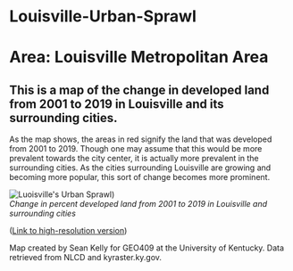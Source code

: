# Louisville-Urban-Sprawl
# Area: Louisville Metropolitan Area
## This is a map of the change in developed land from 2001 to 2019 in Louisville and its surrounding cities.

As the map shows, the areas in red signify the land that was developed from 2001 to 2019. Though one may assume that this would be more prevalent towards the city center,
it is actually more prevalent in the surrounding cities. As the cities surrounding Louisville are growing and becoming more popular, this sort of change becomes more prominent. 

![Luoisville's Urban Sprawl](../../Images/LouisvilleChange.jpg))     
*Change in percent developed land from 2001 to 2019 in Louisville and surrounding cities*

([Link to high-resolution version](../../Module_06/LouisvilleChange.pdf))     

Map created by Sean Kelly for GEO409 at the University of Kentucky. Data retrieved from NLCD and kyraster.ky.gov.